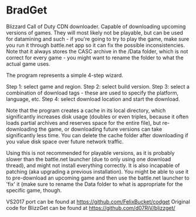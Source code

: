 # BradGet

Blizzard Call of Duty CDN downloader. Capable of downloading upcoming versions of games. They will most likely not be playable, but can be used for datamining and such - if you're going to try to play the game, make sure you run it through battle.net app so it can fix the possible inconsistencies. Note that it always stores the CASC archive in the /Data folder, which is not correct for every game - you might want to rename the folder to what the actual game uses.

The program represents a simple 4-step wizard.

Step 1: select game and region.
Step 2: select build version.
Step 3: select a combination of download tags - these are used to specify the platform, language, etc.
Step 4: select download location and start the download.

Note that the program creates a cache in its local directory, which significantly increases disk usage (doubles or even triples, because it often loads partial archives and reserves space for the entire file), but re-downloading the game, or downloading future versions can take significantly less time. You can delete the cache folder after downloading if you value disk space over future network traffic.

Using this is not recommended for playable versions, as it is probably slower than the battle.net launcher (due to only using one download thread), and might not install everything correctly. It is also incapable of patching (aka upgrading a previous installation). You might be able to use it to pre-download an upcoming game and then use the battle.net launcher to 'fix' it (make sure to rename the Data folder to what is appropriate for the specific game, though.

VS2017 port can be found at https://github.com/FelixBucket/codget
Original code for BlizzGet can be found at https://github.com/d07RiV/blizzget/
